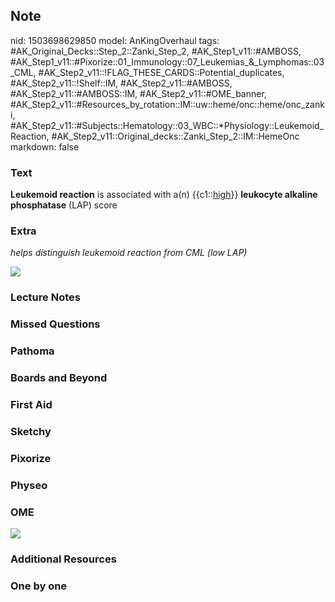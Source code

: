## Note
nid: 1503698629850
model: AnKingOverhaul
tags: #AK_Original_Decks::Step_2::Zanki_Step_2, #AK_Step1_v11::#AMBOSS, #AK_Step1_v11::#Pixorize::01_Immunology::07_Leukemias_&_Lymphomas::03_CML, #AK_Step2_v11::!FLAG_THESE_CARDS::Potential_duplicates, #AK_Step2_v11::!Shelf::IM, #AK_Step2_v11::#AMBOSS, #AK_Step2_v11::#AMBOSS::IM, #AK_Step2_v11::#OME_banner, #AK_Step2_v11::#Resources_by_rotation::IM::uw::heme/onc::heme/onc_zanki, #AK_Step2_v11::#Subjects::Hematology::03_WBC::*Physiology::Leukemoid_Reaction, #AK_Step2_v11::Original_decks::Zanki_Step_2::IM::HemeOnc
markdown: false

### Text
<b>Leukemoid reaction</b> is associated with a(n)
{{c1::<u>high</u>}} <b>leukocyte alkaline phosphatase</b> (LAP)
score

### Extra
<i>helps distinguish leukemoid reaction from CML (low LAP)</i>
<div>
  <i><img src="cml%20eh.png"></i>
</div>

### Lecture Notes


### Missed Questions


### Pathoma


### Boards and Beyond


### First Aid


### Sketchy


### Pixorize


### Physeo


### OME
<div class="ome-widget">
  <a href="https://onlinemeded.org?ref=anki"><img src=
  "_OME_AnkiFlashcards_General_4.png"></a>
</div>

### Additional Resources


### One by one

